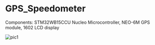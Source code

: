 # GPS_Speedometer

Components: STM32WB15CCU Nucleo Microcontroller, NEO-6M GPS module, 1602 LCD display

![pic1](https://github.com/JJcompE/GPS_Speedometer/assets/154710856/03cebad3-4439-4620-b8a5-422737d929dd)
